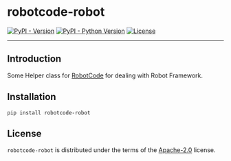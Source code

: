 # robotcode-robot

[![PyPI - Version](https://img.shields.io/pypi/v/robotcode-robot.svg)](https://pypi.org/project/robotcode-robot)
[![PyPI - Python Version](https://img.shields.io/pypi/pyversions/robotcode-robot.svg)](https://pypi.org/project/robotcode-robot)
[![License](https://img.shields.io/github/license/d-biehl/robotcode?style=flat&logo=apache)](https://github.com/d-biehl/robotcode/blob/master/LICENSE.txt)

-----

## Introduction

Some Helper class for [RobotCode](https://robotcode.io) for dealing with Robot Framework.

## Installation

```console
pip install robotcode-robot
```

## License

`robotcode-robot` is distributed under the terms of the [Apache-2.0](https://spdx.org/licenses/Apache-2.0.html) license.
